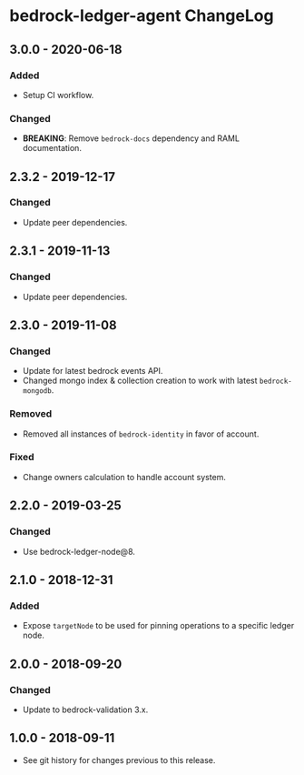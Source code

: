 # bedrock-ledger-agent ChangeLog

## 3.0.0 - 2020-06-18

### Added
- Setup CI workflow.

### Changed
- **BREAKING**: Remove `bedrock-docs` dependency and RAML documentation.

## 2.3.2 - 2019-12-17

### Changed
- Update peer dependencies.

## 2.3.1 - 2019-11-13

### Changed
- Update peer dependencies.

## 2.3.0 - 2019-11-08

### Changed
- Update for latest bedrock events API.
- Changed mongo index & collection creation to work with latest `bedrock-mongodb`.

### Removed
- Removed all instances of `bedrock-identity` in favor of account.

### Fixed
- Change owners calculation to handle account system.

## 2.2.0 - 2019-03-25

### Changed
- Use bedrock-ledger-node@8.

## 2.1.0 - 2018-12-31

### Added
- Expose `targetNode` to be used for pinning operations to a specific ledger
  node.

## 2.0.0 - 2018-09-20

### Changed
- Update to bedrock-validation 3.x.

## 1.0.0 - 2018-09-11

- See git history for changes previous to this release.
